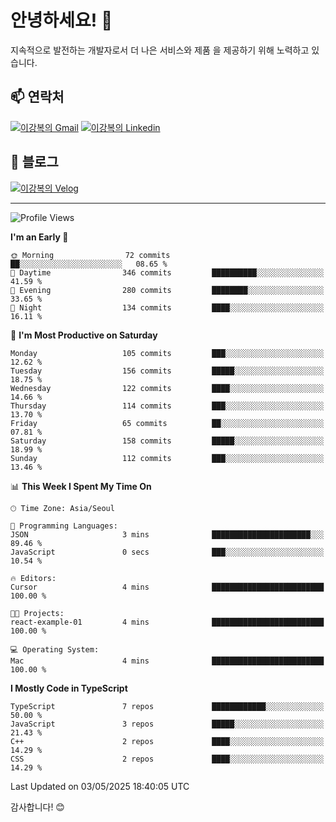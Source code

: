 # 안녕하세요! 👋

지속적으로 발전하는 개발자로서 더 나은 서비스와 제품
을 제공하기 위해 노력하고 있습니다.

## 📫 연락처
[![이강복의 Gmail](https://img.shields.io/badge/Gmail-D14836?style=for-the-badge&logo=gmail&logoColor=white)](mailto:pmmm114@gmail.com)
[![이강복의 Linkedin](https://img.shields.io/badge/LinkedIn-0077B5?style=for-the-badge&logo=linkedin&logoColor=white)](https://www.linkedin.com/in/lkb0297)

## 📝 블로그
[![이강복의 Velog](https://img.shields.io/badge/Velog-ffffff?style=for-the-badge&logo=velog)](https://velog.io/@pmmm114/posts)

---
<!--START_SECTION:waka-->
![Profile Views](http://img.shields.io/badge/Profile%20Views-1-blue)

**I'm an Early 🐤** 

```text
🌞 Morning                72 commits          ██░░░░░░░░░░░░░░░░░░░░░░░   08.65 % 
🌆 Daytime                346 commits         ██████████░░░░░░░░░░░░░░░   41.59 % 
🌃 Evening                280 commits         ████████░░░░░░░░░░░░░░░░░   33.65 % 
🌙 Night                  134 commits         ████░░░░░░░░░░░░░░░░░░░░░   16.11 % 
```
📅 **I'm Most Productive on Saturday** 

```text
Monday                   105 commits         ███░░░░░░░░░░░░░░░░░░░░░░   12.62 % 
Tuesday                  156 commits         █████░░░░░░░░░░░░░░░░░░░░   18.75 % 
Wednesday                122 commits         ████░░░░░░░░░░░░░░░░░░░░░   14.66 % 
Thursday                 114 commits         ███░░░░░░░░░░░░░░░░░░░░░░   13.70 % 
Friday                   65 commits          ██░░░░░░░░░░░░░░░░░░░░░░░   07.81 % 
Saturday                 158 commits         █████░░░░░░░░░░░░░░░░░░░░   18.99 % 
Sunday                   112 commits         ███░░░░░░░░░░░░░░░░░░░░░░   13.46 % 
```


📊 **This Week I Spent My Time On** 

```text
🕑︎ Time Zone: Asia/Seoul

💬 Programming Languages: 
JSON                     3 mins              ██████████████████████░░░   89.46 % 
JavaScript               0 secs              ███░░░░░░░░░░░░░░░░░░░░░░   10.54 % 

🔥 Editors: 
Cursor                   4 mins              █████████████████████████   100.00 % 

🐱‍💻 Projects: 
react-example-01         4 mins              █████████████████████████   100.00 % 

💻 Operating System: 
Mac                      4 mins              █████████████████████████   100.00 % 
```

**I Mostly Code in TypeScript** 

```text
TypeScript               7 repos             ████████████░░░░░░░░░░░░░   50.00 % 
JavaScript               3 repos             █████░░░░░░░░░░░░░░░░░░░░   21.43 % 
C++                      2 repos             ████░░░░░░░░░░░░░░░░░░░░░   14.29 % 
CSS                      2 repos             ████░░░░░░░░░░░░░░░░░░░░░   14.29 % 
```




 Last Updated on 03/05/2025 18:40:05 UTC
<!--END_SECTION:waka-->

감사합니다! 😊
